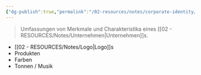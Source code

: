 ```yaml
---
{"dg-publish":true,"permalink":"/02-resources/notes/corporate-identity/","tags":["GFN/LF08"],"noteIcon":"","updated":"2025-10-29T12:59:04.626+01:00"}
---
```


> Umfassungen von Merkmale und Charakteristika eines [[02 - RESOURCES/Notes/Unternehmen\|Unternehmen]]s.

-  [[02 - RESOURCES/Notes/Logo\|Logo]]s
- Produkten
- Farben
- Tonnen / Musik